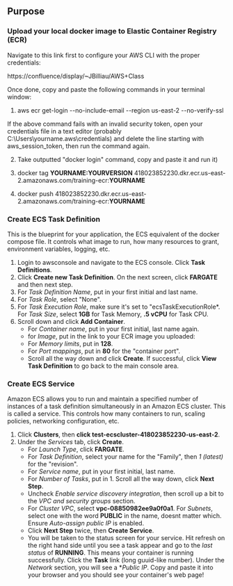 ## Purpose

### Upload your local docker image to Elastic Container Registry (ECR)

Navigate to this link first to configure your AWS CLI with the proper credentials:

https://confluence/display/~JBilliau/AWS+Class

Once done, copy and paste the following commands in your terminal window:

1. aws ecr get-login --no-include-email --region us-east-2 --no-verify-ssl

If the above command fails with an invalid security token, open your credentials file in a text editor (probably C:\Users\yourname\.aws\credentials) and delete the line starting with aws_session_token, then run the command again.

2. Take outputted "docker login" command, copy and paste it and run it)

3. docker tag **YOURNAME:YOURVERSION** 418023852230.dkr.ecr.us-east-2.amazonaws.com/training-ecr:**YOURNAME**

4. docker push 418023852230.dkr.ecr.us-east-2.amazonaws.com/training-ecr:**YOURNAME**

### Create ECS Task Definition
This is the blueprint for your application, the ECS equivalent of the docker compose file. It controls what image to run, how many resources to grant, environment variables, logging, etc.

1. Login to awsconsole and navigate to the ECS console. Click **Task Definitions**. 
2. Click **Create new Task Definition**. On the next screen, click **FARGATE** and then next step.
3. For *Task Definition Name*, put in your first initial and last name. 
4. For *Task Role*, select "None".
5. For *Task Execution Role*, make sure it's set to "ecsTaskExecutionRole*. For *Task Size*, select **1GB** for Task Memory, **.5 vCPU** for Task CPU.
6. Scroll down and click **Add Container**. 
    * For *Container name*, put in your first initial, last name again.
    * for *Image*, put in the link to your ECR image you uploaded:
    * For *Memory limits*, put in **128**.
    * For *Port mappings*, put in **80** for the "container port".
    * Scroll all the way down and click **Create**. If successful, click **View Task Definition** to go back to the main console area.

### Create ECS Service
Amazon ECS allows you to run and maintain a specified number of instances of a task definition simultaneously in an Amazon ECS cluster. This is called a service. This controls how many containers to run, scaling policies, networking configuration, etc.

1. Click **Clusters**, then **click test-ecscluster-418023852230-us-east-2**.
2. Under the *Services* tab, click **Create**.
    * For *Launch Type*, click **FARGATE**.
    * For *Task Definition*, select your name for the "Family", then *1 (latest)* for the "revision".
    * For *Service name*, put in your first initial, last name.
    * For *Number of Tasks*, put in 1. Scroll all the way down, click **Next Step**.
    * Uncheck *Enable service discovery integration*, then scroll up a bit to the *VPC and security groups* section.
    * For *Cluster VPC*, select **vpc-08850982ee9a0f0a1**. For *Subnets*, select one with the word **PUBLIC** in the name, doesnt matter which. Ensure *Auto-assign public IP* is enabled.
    * Click **Next Step** twice, then **Create Service**.
    * You will be taken to the status screen for your service. Hit refresh on the right hand side until you see a task appear and go to the *last status* of **RUNNING**. This means
    your container is running successfully. Click the **Task** link (long guuid-like number). Under the *Network* section, you will see a **Public IP*. Copy and paste it into your browser
    and you should see your container's web page!